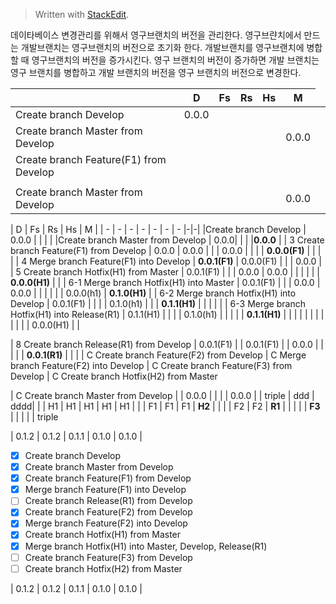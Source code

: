 


> Written with [StackEdit](https://stackedit.io/).
 
데이타베이스 변경관리를 위해서 영구브랜치의 버전을 관리한다.
영구브랸치에서 만드는 개발브랜치는 영구브랜치의 버전으로 초기화 한다.
개발브랜치를 영구브랜치에 병합할 때 영구브랜치의 버전을 증가시킨다.
영구 브랜치의 버전이 증가하면 개발 브랜치는 영구 브랜치를 병합하고 개발 브랜치의 버전을 영구 브랜치의 버전으로 변경한다.

|  | D | Fs | Rs | Hs | M |
|--|--|--|--|--|--|
| Create branch Develop | 0.0.0
| Create branch Master from Develop | | | | | 0.0.0
| Create branch Feature(F1) from Develop <td rowspan=2> | 
| | | | | | |
| Create branch Master from Develop | | | | | 0.0.0


|<td colspan=2> D | Fs | Rs | Hs | M |
| - | - | - | - | - | - | - |-|-|
|Create branch Develop | 0.0.0 | | | |
|Create branch Master from Develop | 0.0.0|  | | |**0.0.0** | 
| 3 <td rowspan=2 colspan=2>Create branch Feature(F1) from Develop | 0.0.0 | 0.0.0 | | | 0.0.0 | 
| | | **0.0.0(F1)** | | | | 
| 4 <td colspan=2>Merge branch Feature(F1) into Develop | **0.0.1(F1)** | 0.0.0(F1) | | | 0.0.0 | 
| 5 <td rowspan=2 colspan=2>Create branch Hotfix(H1) from Master | 0.0.1(F1) | | | 0.0.0 | 0.0.0 | 
| | | | | **0.0.0(H1)** | | 
| 6-1 <td rowspan=2 colspan=2>Merge branch Hotfix(H1) into Master | 0.0.1(F1) | | | 0.0.0 | 0.0.0 | 
| | | | | 0.0.0(h1) | **0.1.0(H1)** | 
| 6-2 <td rowspan=2 colspan=2>Merge branch Hotfix(H1) into Develop | 0.0.1(F1) | | | | 0.1.0(h1) | 
| | **0.1.1(H1)** | | | | | 
| 6-3 <td rowspan=2 colspan=2>Merge branch Hotfix(H1) into Release(R1) | 0.1.1(H1) | | | | 0.1.0(h1) | 
| | | | **0.1.1(H1)** | | 
| | | | | | | | | | 0.0.0(H1) | | 

| 8 <td rowspan=2 colspan=2>Create branch Release(R1) from Develop | 0.0.1(F1) | | 0.0.1(F1) | | 0.0.0 | | | | | **0.0.1(R1)** | | | 
| C <td colspan=2>Create branch Feature(F2) from Develop 
| C <td colspan=2>Merge branch Feature(F2) into Develop 
| C <td colspan=2>Create branch Feature(F3) from Develop 
| C <td colspan=2>Create branch Hotfix(H2) from Master

| C <td colspan=5>Create branch Master from Develop | | 0.0.0 | | | | 0.0.0 | 
| <td rowspan=2>triple | ddd | dddd| | | H1 | H1 | H1 | H1 | H1 | | | F1 | F1 | F1 | **H2** | | | | F2 | F2 | **R1** | | | | | **F3** | | | | | <td colspan=5>triple

| 0.1.2 | 0.1.2 | 0.1.1 | 0.1.0 | 0.1.0 |

-	[x] Create branch Develop
-	[x] Create branch Master from Develop
-	[x] Create branch Feature(F1) from Develop
-	[x] Merge branch Feature(F1) into Develop
-	[ ] Create branch Release(R1) from Develop
-	[x] Create branch Feature(F2) from Develop
-	[x] Merge branch Feature(F2) into Develop
-	[x] Create branch Hotfix(H1) from Master
-	[x] Merge branch Hotfix(H1) into Master, Develop, Release(R1)
-	[ ] Create branch Feature(F3) from Develop
-	[ ] Create branch Hotfix(H2) from Master

| 0.1.2 | 0.1.2 | 0.1.1 | 0.1.0 | 0.1.0 |

<!--stackedit_data:
eyJoaXN0b3J5IjpbLTQzMDIyODgzXX0=
-->